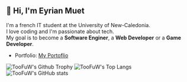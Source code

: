 ## 👋 Hi, I'm Eyrian Muet

I'm a french IT student at the University of New-Caledonia.  
I love coding and I'm passionate about tech.  
My goal is to become a **Software Enginer**, a **Web Developer** or a **Game Developer**.

- Portfolio: [My Portoflio](https://toofuw.github.io)

![TooFuW's Github Trophy](https://github-profile-trophy.vercel.app/?username=TooFuW&column=10&theme=gruvbox&no-frame=true)
![TooFuW's Top Langs](https://github-readme-stats.vercel.app/api/top-langs/?username=TooFuW&layout=donut&theme=transparent)
![TooFuW's GitHub stats](https://github-readme-stats.vercel.app/api?username=TooFuW\&rank_icon=github&show_icons=true&theme=transparent)
